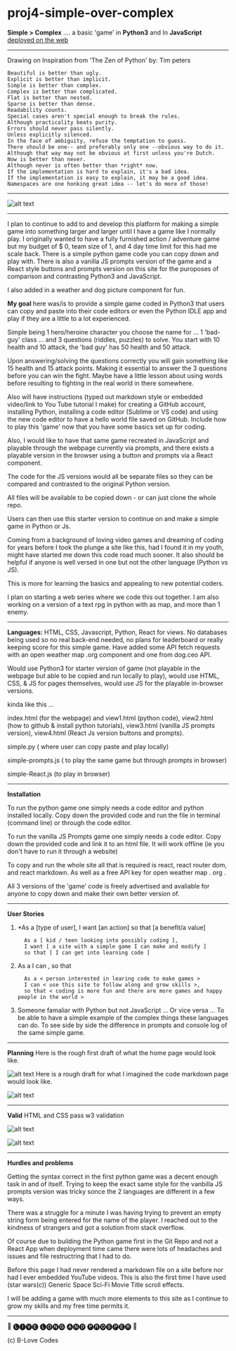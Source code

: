 # proj4-simple-over-complex


__Simple > Complex__ .... a basic 'game' in __Python3__ and In __JavaScript__
[deployed on the web](https://brianlovega.github.io/proj4-simple-over-complex/)

******
Drawing on Inspiration from 'The Zen of Python' by: Tim peters
```
Beautiful is better than ugly.
Explicit is better than implicit.
Simple is better than complex.
Complex is better than complicated.
Flat is better than nested.
Sparse is better than dense.
Readability counts.
Special cases aren't special enough to break the rules.
Although practicality beats purity.
Errors should never pass silently.
Unless explicitly silenced.
In the face of ambiguity, refuse the temptation to guess.
There should be one-- and preferably only one --obvious way to do it.
Although that way may not be obvious at first unless you're Dutch.
Now is better than never.
Although never is often better than *right* now.
If the implementation is hard to explain, it's a bad idea.
If the implementation is easy to explain, it may be a good idea.
Namespaces are one honking great idea -- let's do more of those!
```
******
<!-- Picture below of home page of Simple > Complex app -->

![alt text](https://github.com/BrianLoveGa/proj4-simple-over-complex/blob/master/bl-simple/planning/doc-pics/Screen%20Shot%202019-11-17%20at%204.22.27%20PM.png "Screen shot from home page of Simple > Complex app")


******
I plan to continue to add to and develop this platform for making a simple game into something larger and larger until I have a game like I normally play. I originally wanted to have a fully furnished action / adventure game but my budget of $ 0, team size of 1, and 4 day time limit for this had me scale back. There is a simple python game code you can copy down and play with. There is also a vanilla JS prompts version of the game and a React style buttons and prompts version on this site for the puroposes of comparison and contrasting Python3 and JavaScript. 

I also added in a weather and dog picture component for fun.


__My goal__ here was/is to provide a simple game coded in Python3 that users can copy and paste into their code editors or even the Python IDLE app and play if they are a little to a lot experienced.

Simple being 1 hero/heroine character you choose the name for ... 1 'bad-guy' class ... and 3 questions (riddles, puzzles) to solve. You start with 10 health and 10 attack, the 'bad guy' has 50 health and 50 attack.

Upon answering/solving the questions correctly you will gain something like 15 health and 15 attack points. Making it essential to answer the 3 questions before you can win the fight. Maybe have a little lesson about using words before resulting to fighting in the real world in there somewhere.

Also will have instructions (typed out markdown style or embedded video/link to You Tube tutorial I make) for creating a GitHub account, installing Python, installing a code editor (Sublime or VS code) and using the new code editor to have a hello world file saved on GitHub. Include how to play this 'game' now that you have some basics set up for coding.

Also, I would like to have that same game recreated in JavaScript and playable through the webpage currently via prompts, and there exists a playable version in the browser using a button and prompts via a React component.

The code for the JS versions would all be separate files so they can be compared and contrasted to the original Python version.

All files will be available to be copied down - or can just clone the whole repo.

Users can then use this starter version to continue on and make a simple game in Python or Js.

Coming from a background of loving video games and dreaming of coding for years before I took the plunge a site like this, had I found it in my youth, might have started me down this code road much sooner. It also should be helpful if anyone is well versed in one but not the other language (Python vs JS).


This is more for learning the basics and appealing to new potential coders.

I plan on starting a web series where we code this out together. I am also working on a version of a text rpg in python with as map, and more than 1 enemy. 

******

__Languages:__ HTML, CSS, Javascript, Python, React for views. No databases being used so no real back-end needed, no plans for leaderboard or really keeping score for this simple game. Have added some API fetch requests with an open weather map .org component and one from dog.ceo API.

Would use Python3 for starter version of game (not playable in the webpage but able to be copied and run locally to play), would use HTML, CSS, & JS for pages themselves, would use JS for the playable in-browser versions. 

kinda like this ...

index.html (for the webpage) and view1.html (python code), view2.html (how to github & install python tutorials), view3.html (vanilla JS prompts version), view4.html (React Js version buttons and prompts).



simple.py ( where user can copy paste and play locally)

simple-prompts.js ( to play the same game but through prompts in browser)

simple-React.js (to play in browser)

****
__Installation__

To run the python game one simply needs a code editor and python installed locally.
Copy down the provided code and run the file in terminal (command line) or through the code editor.

To run the vanilla JS Prompts game one simply needs a code editor. 
Copy down the provided code and link it to an html file. 
It will work offline (ie you don't have to run it through a website)

To copy and run the whole site all that is required is react, react router dom, and react markdown. As well as a free API key for open weather map . org . 

All 3 versions of the 'game' code is freely advertised and avaliable for anyone to copy down and make their own better version of. 

******
__User Stories__

1) *As a [type of user], I want [an action] so that [a benefit/a value]


         As a [ kid / teen looking into possibly coding ], 
         I want [ a site with a simple game I can make and modify ]  
         so that [ I can get into learning code ]

2) As a <role> I can <capability>, so that <receive benefit>


         As a < person interested in learing code to make games > 
         I can < use this site to follow along and grow skills >,
         so that < coding is more fun and there are more games and happy people in the world >

3) Someone famaliar with Python but not JavaScript ...
         Or vice versa ...
         To be able to have a simple example of the complex things these languages can do.
         To see side by side the difference in prompts and console log of the same simple game.


******
__Planning__
Here is the rough first draft of what the home page would look like.
<!-- Picture below of home page mock up draft for Simple > Complex app -->

![alt text](https://github.com/BrianLoveGa/proj4-simple-over-complex/blob/master/bl-simple/planning/wire-frames/simple%20index%20draft.png "Drawing of home page mock up draft for Simple > Complex app")
Here is a rough draft for what I imagined the code markdown page would look like.
<!-- Picture below of code markdown page mock up draft for Simple > Complex app -->

![alt text](https://github.com/BrianLoveGa/proj4-simple-over-complex/blob/master/bl-simple/planning/wire-frames/simple%20py%20vz%20draft.png "Drawing of code markdown page mock up draft for Simple > Complex app")


*****

__Valid__ HTML and CSS pass w3 validation

<!-- Picture below of HTML validation for Simple > Complex app -->

![alt text](https://github.com/BrianLoveGa/proj4-simple-over-complex/blob/master/bl-simple/planning/doc-pics/Screen%20Shot%202019-11-18%20at%2010.46.18%20PM.png "Screen shot of HTML validation for Simple > Complex app")

<!-- Picture below of CSS validation for Simple > Complex app -->

![alt text](https://github.com/BrianLoveGa/proj4-simple-over-complex/blob/master/bl-simple/planning/doc-pics/Screen%20Shot%202019-11-18%20at%2010.46.52%20PM.png "Screen shot of CSS validation for Simple > Complex app")

*****

__Hurdles and problems__

Getting the syntax correct in the first python game was a decent enough task in and of itself. Trying to keep the exact same style for the vanbilla JS prompts version was tricky sonce the 2 languages are different in a few ways. 

There was a struggle for a minute I was having trying to prevent an empty string form being entered for the name of the player. I reached out to the kindness of strangers and got a solution from stack overflow. 

Of course due to building the Python game first in the Git Repo and not a React App when deployment time came there were lots of headaches and issues and file restructring that I had to do. 

Before this page I had never rendered a markdown file on a site before nor had I ever embedded YouTube videos. This is also the first time I have used (star wars(c)) Generic Space Sci-Fi Movie Title scroll effects. 

I will be adding a game with much more elements to this site as I continue to grow my skills and my free time permits it. 


******


🖖 🅛🅘🅥🅔 🅛🅞🅝🅖 🅐🅝🅓 🅟🅡🅞🅢🅟🅔🅡 🖖

(c) B-Love Codes
